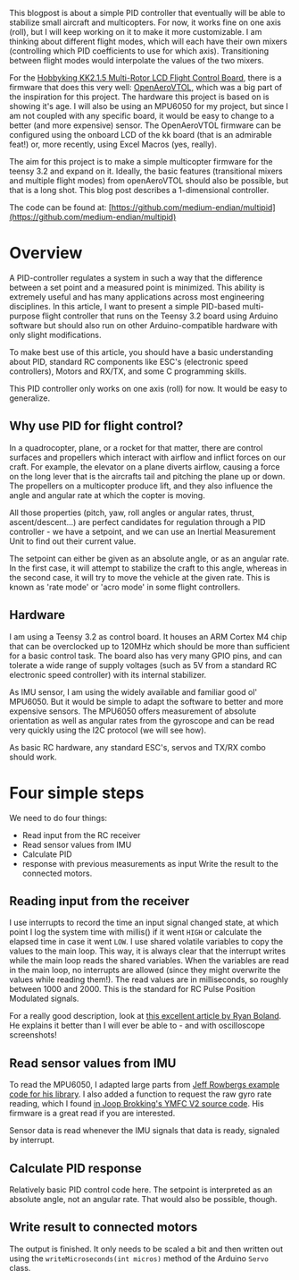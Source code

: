 This blogpost is about a simple PID controller that eventually will be able to
stabilize small aircraft and multicopters.  For now, it works fine on one axis
(roll), but I will keep working on it to make it more customizable.  I am
thinking about different flight modes, which will each have their own mixers
(controlling which PID coefficients to use for which axis). Transitioning
between flight modes would interpolate the values of the two mixers.

For the [Hobbyking KK2.1.5 Multi-Rotor LCD Flight Control
Board](https://hobbyking.com/de_de/hobbyking-kk2-1-5-multi-rotor-lcd-flight-control-board-with-6050mpu-and-atmel-644pa.html?___store=de_de),
there is a firmware that does this very well:
[OpenAeroVTOL](https://www.rcgroups.com/forums/showthread.php?1972686-OpenAeroVTOL-with-transitional-mixers-(perfect-for-VTOLs)),
which was a big part of the inspiration for this project. The hardware this
project is based on is showing it's age. I will also be using an MPU6050 for my
project, but since I am not coupled with any specific board, it would be easy
to change to a better (and more expensive) sensor. The OpenAeroVTOL firmware can be configured using the onboard LCD of the kk board (that is an admirable feat!) or, more recently, using Excel Macros (yes, really).

The aim for this project is to make a simple multicopter firmware for the teensy 3.2 and expand on it.
Ideally, the basic features (transitional mixers and multiple flight modes) from openAeroVTOL should also be possible, but that is a long shot. This blog post describes a 1-dimensional controller.

The code can be found at: [https://github.com/medium-endian/multipid](https://github.com/medium-endian/multipid)

# Overview

A PID-controller regulates a system in such a way that the difference between a
set point and a measured point is minimized. This ability is extremely useful
and has many applications across most engineering disciplines. In this article,
I want to present a simple PID-based multi-purpose flight controller that runs
on the Teensy 3.2 board using Arduino software but should also run on other
Arduino-compatible hardware with only slight modifications.

To make best use of this article, you should have a basic understanding about
PID, standard RC components like ESC's (electronic speed controllers), Motors
and RX/TX, and some C programming skills.

This PID controller only works on one axis (roll) for now. It would be easy to
generalize.

## Why use PID for flight control?

In a quadrocopter, plane, or a rocket for that matter, there are control
surfaces and propellers which interact with airflow and inflict forces on our
craft. For example, the elevator on a plane diverts airflow, causing a force on
the long lever that is the aircrafts tail and pitching the plane up or down.
The propellers on a multicopter produce lift, and they also influence the angle
and angular rate at which the copter is moving.

All those properties (pitch, yaw, roll angles or angular rates, thrust,
ascent/descent...) are perfect candidates for regulation through a PID
controller - we have a setpoint, and we can use an Inertial Measurement Unit to
find out their current value.

The setpoint can either be given as an absolute angle, or as an angular rate.
In the first case, it will attempt to stabilize the craft to this angle,
whereas in the second case, it will try to move the vehicle at the given rate.
This is known as 'rate mode' or 'acro mode' in some flight controllers.

## Hardware

I am using a Teensy 3.2 as control board. It houses an ARM Cortex M4 chip that
can be overclocked up to 120MHz which should be more than sufficient for a
basic control task. The board also has very many GPIO pins, and can tolerate a
wide range of supply voltages (such as 5V from a standard RC electronic speed
controller) with its internal stabilizer.

As IMU sensor, I am using the widely available and familiar good ol' MPU6050.
But it would be simple to adapt the software to better and more expensive
sensors. The MPU6050 offers measurement of absolute orientation as well as
angular rates from the gyroscope and can be read very quickly using the I2C
protocol (we will see how).

As basic RC hardware, any standard ESC's, servos and TX/RX combo should work.

# Four simple steps

We need to do four things:

* Read input from the RC receiver
* Read sensor values from IMU
* Calculate PID
* response with previous measurements as input Write the result to the connected motors.

## Reading input from the receiver

I use interrupts to record the time an input signal changed state, at which
point I log the system time with millis() if it went ``HIGH`` or calculate the
elapsed time in case it went ``LOW``. I use shared volatile variables to copy
the values to the main loop. This way, it is always clear that the interrupt
writes while the main loop reads the shared variables. When the variables are
read in the main loop, no interrupts are allowed (since they might overwrite
the values while reading them!). The read values are in milliseconds, so
roughly between 1000 and 2000. This is the standard for RC Pulse Position
Modulated signals.

For a really good description, look at [this excellent article by Ryan
Boland](https://ryanboland.com/blog/reading-rc-receiver-values/). He explains
it better than I will ever be able to - and with oscilloscope screenshots!

## Read sensor values from IMU

To read the MPU6050, I adapted large parts from [Jeff Rowbergs example code for
his
library](https://github.com/jrowberg/i2cdevlib/blob/master/Arduino/MPU6050/examples/MPU6050_DMP6/MPU6050_DMP6.ino).
I also added a function to request the raw gyro rate reading, which I found [in
Joop Brokking's YMFC V2 source
code](http://www.brokking.net/ymfc-3d_v2_main.html). His firmware is a great
read if you are interested.

Sensor data is read whenever the IMU signals that data is ready, signaled by
interrupt.

## Calculate PID response

Relatively basic PID control code here. The setpoint is interpreted as an
absolute angle, not an angular rate. That would also be possible, though.

## Write result to connected motors

The output is finished. It only needs to be scaled a bit and then written out
using the ``writeMicroseconds(int micros)`` method of the Arduino ``Servo``
class.
